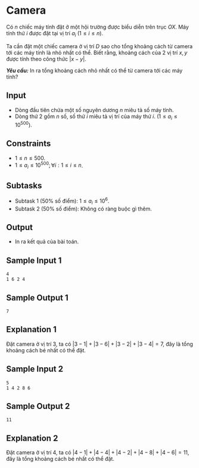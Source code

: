 # Camera

Có $n$ chiếc máy tính đặt ở một hội trường được biểu diễn trên trục $OX$. Máy tính thứ $i$ được đặt tại vị trí $a_i \ (1 \le i \le n)$. 

Ta cần đặt một chiếc camera ở vị trí $D$ sao cho tổng khoảng cách từ camera tới các máy tính là nhỏ nhất có thể. Biết rằng, khoảng cách của $2$ vị trí $x,y$ được tính theo công thức $|x-y|$.

***Yêu cầu:*** In ra tổng khoảng cách nhỏ nhất có thể từ camera tới các máy tính?

## Input

- Dòng đầu tiên chứa một số nguyên dương $n$ miêu tả số máy tính.
- Dòng thứ $2$ gồm $n$ số, số thứ $i$ miêu tả vị trí của máy thứ $i$. $(1 \le a_i \le 10^{500})$.

## Constraints

- $1 \le n \le 500$.
- $1 \le a_i \le 10^{500}; \forall i: 1 \le i \le n$.

## Subtasks

- Subtask $1$ ($50\%$ số điểm): $1 \le a_i \le 10^6$.
- Subtask $2$ ($50\%$ số điểm): Không có ràng buộc gì thêm.

## Output

- In ra kết quả của bài toán.

## Sample Input 1

```
4
1 6 2 4
```

## Sample Output 1

```
7
``` 

## Explanation 1

Đặt camera ở vị trí $3$, ta có $|3-1| + |3-6| + |3-2| +|3-4| = 7,$ đây là tổng khoảng cách bé nhất có thể đặt.

## Sample Input 2

```
5
1 4 2 8 6
```

## Sample Output 2

```
11
``` 

## Explanation 2

Đặt camera ở vị trí $4,$ ta có $|4-1| + |4-4| + |4-2| +|4-8| + |4-6| = 11,$ đây là tổng khoảng cách bé nhất có thể đặt.